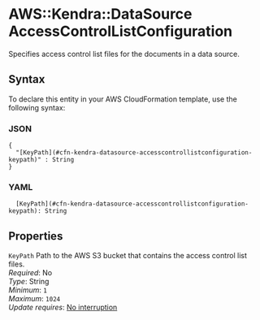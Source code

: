 # AWS::Kendra::DataSource AccessControlListConfiguration<a name="aws-properties-kendra-datasource-accesscontrollistconfiguration"></a>

Specifies access control list files for the documents in a data source\.

## Syntax<a name="aws-properties-kendra-datasource-accesscontrollistconfiguration-syntax"></a>

To declare this entity in your AWS CloudFormation template, use the following syntax:

### JSON<a name="aws-properties-kendra-datasource-accesscontrollistconfiguration-syntax.json"></a>

```
{
  "[KeyPath](#cfn-kendra-datasource-accesscontrollistconfiguration-keypath)" : String
}
```

### YAML<a name="aws-properties-kendra-datasource-accesscontrollistconfiguration-syntax.yaml"></a>

```
  [KeyPath](#cfn-kendra-datasource-accesscontrollistconfiguration-keypath): String
```

## Properties<a name="aws-properties-kendra-datasource-accesscontrollistconfiguration-properties"></a>

`KeyPath`  <a name="cfn-kendra-datasource-accesscontrollistconfiguration-keypath"></a>
Path to the AWS S3 bucket that contains the access control list files\.  
*Required*: No  
*Type*: String  
*Minimum*: `1`  
*Maximum*: `1024`  
*Update requires*: [No interruption](https://docs.aws.amazon.com/AWSCloudFormation/latest/UserGuide/using-cfn-updating-stacks-update-behaviors.html#update-no-interrupt)